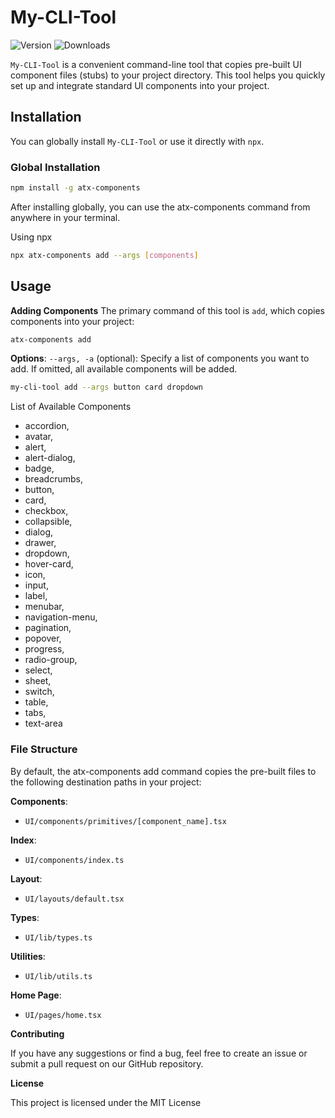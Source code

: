 # My-CLI-Tool

![Version](https://img.shields.io/npm/v/my-cli-tool.svg)
![Downloads](https://img.shields.io/npm/dt/my-cli-tool.svg)

`My-CLI-Tool` is a convenient command-line tool that copies pre-built UI component files (stubs) to your project directory. This tool helps you quickly set up and integrate standard UI components into your project.

## Installation

You can globally install `My-CLI-Tool` or use it directly with `npx`.

### Global Installation

```bash
npm install -g atx-components
```

After installing globally, you can use the atx-components command from anywhere in your terminal.

Using npx

```bash
npx atx-components add --args [components]
```

## Usage

**Adding Components**
The primary command of this tool is `add`, which copies components into your project:

```bash
atx-components add
```

**Options**:
`--args, -a` (optional): Specify a list of components you want to add. If omitted, all available components will be added.

```bash
my-cli-tool add --args button card dropdown
```

List of Available Components

- accordion,
- avatar,
- alert,
- alert-dialog,
- badge,
- breadcrumbs,
- button,
- card,
- checkbox,
- collapsible,
- dialog,
- drawer,
- dropdown,
- hover-card,
- icon,
- input,
- label,
- menubar,
- navigation-menu,
- pagination,
- popover,
- progress,
- radio-group,
- select,
- sheet,
- switch,
- table,
- tabs,
- text-area

### File Structure

By default, the atx-components add command copies the pre-built files to the following destination paths in your project:

**Components**:

- `UI/components/primitives/[component_name].tsx`

**Index**:

- `UI/components/index.ts`

**Layout**:

- `UI/layouts/default.tsx`

**Types**:

- `UI/lib/types.ts`

**Utilities**:

- `UI/lib/utils.ts`

**Home Page**:

- `UI/pages/home.tsx`

**Contributing**

If you have any suggestions or find a bug, feel free to create an issue or submit a pull request on our GitHub repository.

**License**

This project is licensed under the MIT License
